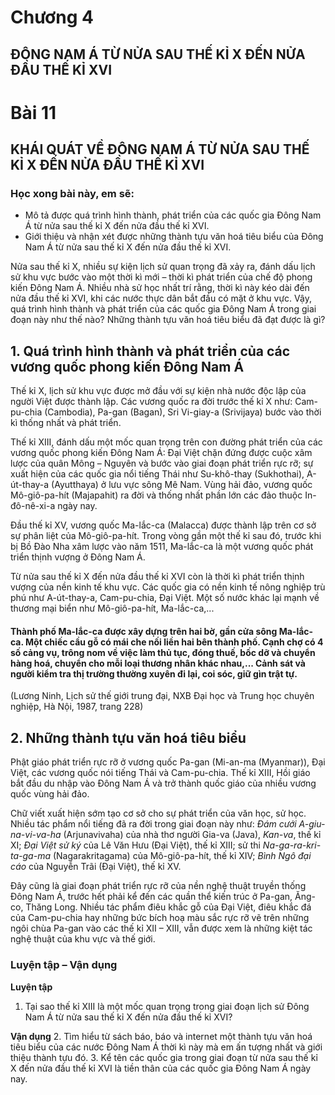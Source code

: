 # Chương 4
## ĐÔNG NAM Á TỪ NỬA SAU THẾ KỈ X ĐẾN NỬA ĐẦU THẾ KỈ XVI

# Bài 11
## KHÁI QUÁT VỀ ĐÔNG NAM Á TỪ NỬA SAU THẾ KỈ X ĐẾN NỬA ĐẦU THẾ KỈ XVI

### Học xong bài này, em sẽ:
*   Mô tả được quá trình hình thành, phát triển của các quốc gia Đông Nam Á từ nửa sau thế kỉ X đến nửa đầu thế kỉ XVI.
*   Giới thiệu và nhận xét được những thành tựu văn hoá tiêu biểu của Đông Nam Á từ nửa sau thế kỉ X đến nửa đầu thế kỉ XVI.

Nửa sau thế kỉ X, nhiều sự kiện lịch sử quan trọng đã xảy ra, đánh dấu lịch sử khu vực bước vào một thời kì mới – thời kì phát triển của chế độ phong kiến Đông Nam Á. Nhiều nhà sử học nhất trí rằng, thời kì này kéo dài đến nửa đầu thế kỉ XVI, khi các nước thực dân bắt đầu có mặt ở khu vực. Vậy, quá trình hình thành và phát triển của các quốc gia Đông Nam Á trong giai đoạn này như thế nào? Những thành tựu văn hoá tiêu biểu đã đạt được là gì?

## 1. Quá trình hình thành và phát triển của các vương quốc phong kiến Đông Nam Á

Thế kỉ X, lịch sử khu vực được mở đầu với sự kiện nhà nước độc lập của người Việt được thành lập. Các vương quốc ra đời trước thế kỉ X như: Cam-pu-chia (Cambodia), Pa-gan (Bagan), Sri Vi-giay-a (Srivijaya) bước vào thời kì thống nhất và phát triển.

Thế kỉ XIII, đánh dấu một mốc quan trọng trên con đường phát triển của các vương quốc phong kiến Đông Nam Á: Đại Việt chặn đứng được cuộc xâm lược của quân Mông – Nguyên và bước vào giai đoạn phát triển rực rỡ; sự xuất hiện của các quốc gia nổi tiếng Thái như Su-khô-thay (Sukhothai), A-út-thay-a (Ayutthaya) ở lưu vực sông Mê Nam. Vùng hải đảo, vương quốc Mô-giô-pa-hít (Majapahit) ra đời và thống nhất phần lớn các đảo thuộc In-đô-nê-xi-a ngày nay.

Đầu thế kỉ XV, vương quốc Ma-lắc-ca (Malacca) được thành lập trên cơ sở sự phân liệt của Mô-giô-pa-hít. Trong vòng gần một thế kỉ sau đó, trước khi bị Bồ Đào Nha xâm lược vào năm 1511, Ma-lắc-ca là một vương quốc phát triển thịnh vượng ở Đông Nam Á.

Từ nửa sau thế kỉ X đến nửa đầu thế kỉ XVI còn là thời kì phát triển thịnh vượng của nền kinh tế khu vực. Các quốc gia có nền kinh tế nông nghiệp trù phú như A-út-thay-a, Cam-pu-chia, Đại Việt. Một số nước khác lại mạnh về thương mại biển như Mô-giô-pa-hít, Ma-lắc-ca,...

#### Thành phố Ma-lắc-ca được xây dựng trên hai bờ, gần cửa sông Ma-lắc-ca. Một chiếc cầu gỗ có mái che nối liền hai bên thành phố. Cạnh chợ có 4 số cảng vụ, trông nom về việc làm thủ tục, đóng thuế, bốc dỡ và chuyển hàng hoá, chuyển cho mỗi loại thương nhân khác nhau,... Cảnh sát và người kiểm tra thị trường thường xuyên đi lại, coi sóc, giữ gìn trật tự.
(Lương Ninh, Lịch sử thế giới trung đại, NXB Đại học và Trung học chuyên nghiệp, Hà Nội, 1987, trang 228)

## 2. Những thành tựu văn hoá tiêu biểu

Phật giáo phát triển rực rỡ ở vương quốc Pa-gan (Mi-an-ma (Myanmar)), Đại Việt, các vương quốc nói tiếng Thái và Cam-pu-chia. Thế kỉ XIII, Hồi giáo bắt đầu du nhập vào Đông Nam Á và trở thành quốc giáo của nhiều vương quốc vùng hải đảo.

Chữ viết xuất hiện sớm tạo cơ sở cho sự phát triển của văn học, sử học. Nhiều tác phẩm nổi tiếng đã ra đời trong giai đoạn này như: *Đám cưới A-giu-na-vi-va-ha* (Arjunavivaha) của nhà thơ người Gia-va (Java), *Kan-va*, thế kỉ XI; *Đại Việt sử ký* của Lê Văn Hưu (Đại Việt), thế kỉ XIII; sử thi *Na-ga-ra-kri-ta-ga-ma* (Nagarakritagama) của Mô-giô-pa-hít, thế kỉ XIV; *Bình Ngô đại cáo* của Nguyễn Trãi (Đại Việt), thế kỉ XV.

Đây cũng là giai đoạn phát triển rực rỡ của nền nghệ thuật truyền thống Đông Nam Á, trước hết phải kể đến các quần thể kiến trúc ở Pa-gan, Ăng-co, Thăng Long. Nhiều tác phẩm điêu khắc gỗ của Đại Việt, điêu khắc đá của Cam-pu-chia hay những bức bích hoạ màu sắc rực rỡ vẽ trên những ngôi chùa Pa-gan vào các thế kỉ XII – XIII, vẫn được xem là những kiệt tác nghệ thuật của khu vực và thế giới.

### Luyện tập – Vận dụng

**Luyện tập**
1. Tại sao thế kỉ XIII là một mốc quan trọng trong giai đoạn lịch sử Đông Nam Á từ nửa sau thế kỉ X đến nửa đầu thế kỉ XVI?

**Vận dụng**
2. Tìm hiểu từ sách báo, báo và internet một thành tựu văn hoá tiêu biểu của các nước Đông Nam Á thời kì này mà em ấn tượng nhất và giới thiệu thành tựu đó.
3. Kể tên các quốc gia trong giai đoạn từ nửa sau thế kỉ X đến nửa đầu thế kỉ XVI là tiền thân của các quốc gia Đông Nam Á ngày nay.
